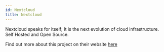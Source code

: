 ```yaml
---
id: Nextcloud
title: Nextcloud
---
```


Nextcloud speaks for itself; It is the next evolution of cloud infrastructure. Self Hosted and Open Source. 

Find out more about this project on their website [here](https://nextcloud.com/)

